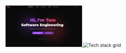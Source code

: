 <p align="center">
  <a href="https://tomfox.tech">
    <img src="./public/portfolio.png" alt="Preview of my personal portfolio website" width="240" />
  </a>
  <img src="https://skillicons.dev/icons?i=react,nextjs,ts,nodejs,html,java,python,postgresql,mongodb,redis&perline=5" alt="Tech stack grid" width="340" />
</p>
